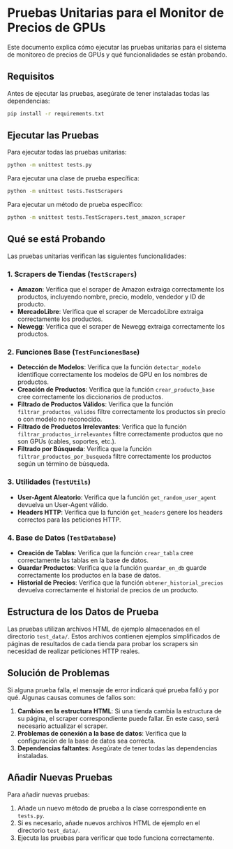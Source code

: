 # Pruebas Unitarias para el Monitor de Precios de GPUs

Este documento explica cómo ejecutar las pruebas unitarias para el sistema de monitoreo de precios de GPUs y qué funcionalidades se están probando.

## Requisitos

Antes de ejecutar las pruebas, asegúrate de tener instaladas todas las dependencias:

```bash
pip install -r requirements.txt
```

## Ejecutar las Pruebas

Para ejecutar todas las pruebas unitarias:

```bash
python -m unittest tests.py
```

Para ejecutar una clase de prueba específica:

```bash
python -m unittest tests.TestScrapers
```

Para ejecutar un método de prueba específico:

```bash
python -m unittest tests.TestScrapers.test_amazon_scraper
```

## Qué se está Probando

Las pruebas unitarias verifican las siguientes funcionalidades:

### 1. Scrapers de Tiendas (`TestScrapers`)

- **Amazon**: Verifica que el scraper de Amazon extraiga correctamente los productos, incluyendo nombre, precio, modelo, vendedor y ID de producto.
- **MercadoLibre**: Verifica que el scraper de MercadoLibre extraiga correctamente los productos.
- **Newegg**: Verifica que el scraper de Newegg extraiga correctamente los productos.

### 2. Funciones Base (`TestFuncionesBase`)

- **Detección de Modelos**: Verifica que la función `detectar_modelo` identifique correctamente los modelos de GPU en los nombres de productos.
- **Creación de Productos**: Verifica que la función `crear_producto_base` cree correctamente los diccionarios de productos.
- **Filtrado de Productos Válidos**: Verifica que la función `filtrar_productos_validos` filtre correctamente los productos sin precio o con modelo no reconocido.
- **Filtrado de Productos Irrelevantes**: Verifica que la función `filtrar_productos_irrelevantes` filtre correctamente productos que no son GPUs (cables, soportes, etc.).
- **Filtrado por Búsqueda**: Verifica que la función `filtrar_productos_por_busqueda` filtre correctamente los productos según un término de búsqueda.

### 3. Utilidades (`TestUtils`)

- **User-Agent Aleatorio**: Verifica que la función `get_random_user_agent` devuelva un User-Agent válido.
- **Headers HTTP**: Verifica que la función `get_headers` genere los headers correctos para las peticiones HTTP.

### 4. Base de Datos (`TestDatabase`)

- **Creación de Tablas**: Verifica que la función `crear_tabla` cree correctamente las tablas en la base de datos.
- **Guardar Productos**: Verifica que la función `guardar_en_db` guarde correctamente los productos en la base de datos.
- **Historial de Precios**: Verifica que la función `obtener_historial_precios` devuelva correctamente el historial de precios de un producto.

## Estructura de los Datos de Prueba

Las pruebas utilizan archivos HTML de ejemplo almacenados en el directorio `test_data/`. Estos archivos contienen ejemplos simplificados de páginas de resultados de cada tienda para probar los scrapers sin necesidad de realizar peticiones HTTP reales.

## Solución de Problemas

Si alguna prueba falla, el mensaje de error indicará qué prueba falló y por qué. Algunas causas comunes de fallos son:

1. **Cambios en la estructura HTML**: Si una tienda cambia la estructura de su página, el scraper correspondiente puede fallar. En este caso, será necesario actualizar el scraper.
2. **Problemas de conexión a la base de datos**: Verifica que la configuración de la base de datos sea correcta.
3. **Dependencias faltantes**: Asegúrate de tener todas las dependencias instaladas.

## Añadir Nuevas Pruebas

Para añadir nuevas pruebas:

1. Añade un nuevo método de prueba a la clase correspondiente en `tests.py`.
2. Si es necesario, añade nuevos archivos HTML de ejemplo en el directorio `test_data/`.
3. Ejecuta las pruebas para verificar que todo funciona correctamente. 